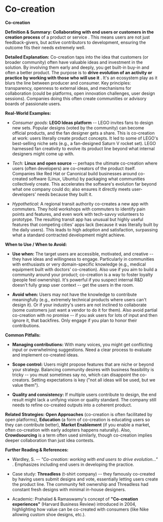 # Co-creation

**Co-creation**

**Definition & Summary:** **Collaborating with end users or customers in the creation process** of a product or service . This means users are not just feedback-givers, but active contributors to development, ensuring the outcome fits their needs extremely well.

**Detailed Explanation:** Co-creation taps into the idea that customers (or broader community) often have valuable ideas and investment in the solution. By involving them early and deeply, you get built-in buy-in and often a better product. The purpose is to **drive evolution of an activity or practice by working with those who will use it** . It's an ecosystem play as it blurs the line between producer and consumer. Key principles: transparency, openness to external ideas, and mechanisms for collaboration (could be platforms, open innovation challenges, user design sessions). Companies doing this often create communities or advisory boards of passionate users.

**Real-World Examples:**

-  *Consumer goods:* **LEGO Ideas platform** -- LEGO invites fans to design new sets. Popular designs (voted by the community) can become official products, and the fan designer gets a share. This is co-creation at work: users literally create product concepts. It led to some of LEGO's best-selling niche sets (e.g., a fan-designed Saturn V rocket set). LEGO harnessed fan creativity to evolve its product line beyond what internal designers might come up with.

-  *Tech:* **Linux and open source** -- perhaps the ultimate co-creation where users (often developers) are co-creators of the product itself. Companies like Red Hat or Canonical build businesses around co-created software (Linux, Ubuntu) by packaging what communities collectively create. This accelerates the software's evolution far beyond what one company could do; also ensures it directly meets user-developers' needs because they built it.

-  *Hypothetical:* A regional transit authority co-creates a new app with commuters. They hold workshops with commuters to identify pain points and features, and even work with tech-savvy volunteers to prototype. The resulting transit app has unusual but highly useful features that competing cities' apps lack (because it was literally built by the daily users). This leads to high adoption and satisfaction, surpassing what a standard contracted development might achieve.

**When to Use / When to Avoid:**

-  **Use when:** The target users are accessible, motivated, and creative -- they have ideas and willingness to engage. Particularly in communities with enthusiasts or very domain-specific knowledge (e.g., medical equipment built with doctors' co-creation). Also use if you aim to build a community around your product; co-creation is a way to foster loyalty (people feel ownership). It's powerful if you suspect internal R&D doesn't fully grasp user context -- get the users in the room.

-  **Avoid when:** Users may not have the knowledge to contribute meaningfully (e.g., extremely technical products where users can't design it). Or if your industry's users are not inclined to collaborate (some customers just want a vendor to do it for them). Also avoid partial co-creation with no promise -- if you ask users for lots of input and then ignore it, that backfires. Only engage if you plan to honor their contributions.

**Common Pitfalls:**

-  **Managing contributions:** With many voices, you might get conflicting input or overwhelming suggestions. Need a clear process to evaluate and implement co-created ideas.

-  **Scope control:** Users might propose features that are niche or beyond your strategy. Balancing community desires with business feasibility is tricky -- you must sometimes say no, which can disappoint the co-creators. Setting expectations is key ("not all ideas will be used, but we value them").

-  **Quality and consistency:** If multiple users contribute to design, the end result might lack a unifying vision or quality standard. The company still needs to refine co-created outputs into a coherent product.

**Related Strategies:** **Open Approaches** (co-creation is often facilitated by open platforms), **Education** (a form of co-creation is educating users so they can contribute better), **Market Enablement** (if you enable a market, often co-creation with early adopters happens naturally). Also, **Crowdsourcing** is a term often used similarly, though co-creation implies deeper collaboration than just idea contests.

**Further Reading & References:**

-  Wardley, S. -- *"Co-creation: working with end users to drive evolution..."* . Emphasizes including end users in developing the practice.

-  Case study: **Threadless** (t-shirt company) -- they famously co-created by having users submit designs and vote, essentially letting users create the product line. The community felt ownership and Threadless had constant fresh designs with minimal in-house designers.

-  Academic: Prahalad & Ramaswamy's concept of **"Co-creation experiences"** (Harvard Business Review) introduced in 2004, highlighting how value can be co-created with consumers (like Nike allowing custom shoe designs, etc.).